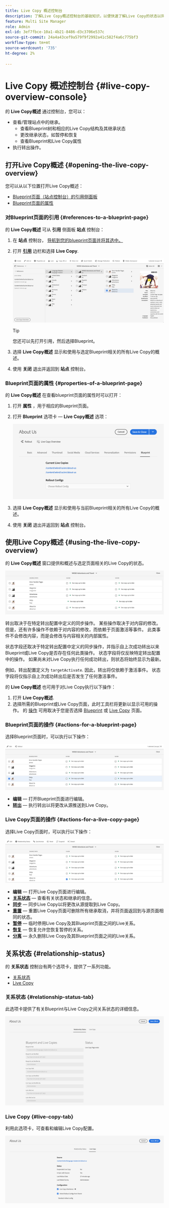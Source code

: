 ```yaml
---
title: Live Copy 概述控制台
description: 了解Live Copy概述控制台的基础知识，以便快速了解Live Copy的状态以同步内容。
feature: Multi Site Manager
role: Admin
exl-id: 3ef7fbce-10a1-4b21-8486-d3c3706e537c
source-git-commit: 24a4a43cef9a579f9f2992a41c582f4a6c775bf3
workflow-type: tm+mt
source-wordcount: '735'
ht-degree: 2%

---
```


# Live Copy 概述控制台 {#live-copy-overview-console}

的 **Live Copy概述** 通过控制台，您可以：

* 查看/管理站点中的继承。
   * 查看Blueprint树和相应的Live Copy结构及其继承状态
   * 更改继承状态，如暂停和恢复
   * 查看Blueprint和Live Copy属性
* 执行转出操作。

## 打开Live Copy概述 {#opening-the-live-copy-overview}

您可以从以下位置打开Live Copy概述：

* [Blueprint页面（站点控制台）的引用侧面板](#opening-live-copy-overview-references-for-a-blueprint-page)
* [Blueprint页面的属性](#opening-live-copy-overview-properties-of-a-blueprint-page)

### 对Blueprint页面的引用 {#references-to-a-blueprint-page}

的 **Live Copy概述** 可从 **引用** 侧面板 **站点** 控制台：

1. 在 **站点** 控制台， [导航到您的blueprint页面并将其选中。](/help/sites-cloud/authoring/getting-started/basic-handling.md#viewing-and-selecting-resources)
1. 打开 **[引用](/help/sites-cloud/authoring/getting-started/basic-handling.md#references)** 边栏和选择 **Live Copy**.

   ![引用边栏中的Live Copy](../assets/live-copy-references.png)

   >[!TIP]
   >
   >您还可以先打开引用，然后选择Blueprint。

1. 选择 **Live Copy概述** 显示和使用与选定Blueprint相关的所有Live Copy的概述。
1. 使用 **关闭** 退出并返回到 **站点** 控制台。

### Blueprint页面的属性 {#properties-of-a-blueprint-page}

的 **Live Copy概述** 在查看blueprint页面的属性时可以打开：

1. 打开 **属性** ，用于相应的Blueprint页面。
1. 打开 **Blueprint** 选项卡 —  **Live Copy概述** 选项：

   ![“Blueprint属性”选项卡](../assets/live-copy-blueprint-tab.png)

1. 选择 **Live Copy概述** 显示和使用与当前Blueprint相关的所有Live Copy的概述。

1. 使用 **关闭** 退出并返回到 **站点** 控制台。

## 使用Live Copy概述 {#using-the-live-copy-overview}

的 **Live Copy概述** 窗口提供和概述与选定页面相关的Live Copy的状态。

![Live Copy概述窗口](../assets/live-copy-overview.png)

转出取决于在特定转出配置中定义的同步操作。 某些操作取决于对内容的修改。 但是，还有许多操作不依赖于对内容的修改，而依赖于页面激活等事件。 此类事件不会修改内容，而是会修改与内容相关的内部属性。

状态字段还取决于特定转出配置中定义的同步操作，并指示自上次成功转出以来Blueprint或Live Copy是否存在任何此类操作。 状态字段将仅反映特定转出配置中的操作。 如果尚未对Live Copy执行任何成功转出，则状态将始终显示为最新。

例如，转出配置定义为 `targetActivate`. 因此，转出将仅依赖于激活事件。 状态字段将仅指示自上次成功转出后是否发生了任何激活事件。

的 **Live Copy概述** 也可用于对Live Copy执行以下操作：

1. 打开 **Live Copy概述**.
1. 选择所需的Blueprint或Live Copy页面，此时工具栏将更新以显示可用的操作。 的 [操作](overview.md#terms-used) 可用取决于您是否选择 [Blueprint](#actions-for-a-blueprint-page) 或 [Live Copy](#actions-for-a-live-copy-page) 页面。

### Blueprint页面的操作 {#actions-for-a-blueprint-page}

选择Blueprint页面时，可以执行以下操作：

![Blueprint的Live Copy概述操作](../assets/live-copy-overview-actions-blueprint.png)

* **编辑**  — 打开Blueprint页面进行编辑。
* **[转出](overview.md#rollout-and-synchronize)**  — 执行转出以将更改从源推送到Live Copy。

### Live Copy页面的操作 {#actions-for-a-live-copy-page}

选择Live Copy页面时，可以执行以下操作：

![Live Copy的Live Copy概述操作](../assets/live-copy-overview-actions.png)

* **编辑**  — 打开Live Copy页面进行编辑。
* **[关系状态](#relationship-status)**  — 查看有关状态和继承的信息。
* **[同步](overview.md#rollout-and-synchronize)**  — 同步Live Copy以将更改从源提取到Live Copy。
* **[重置](creating-live-copies.md#resetting-a-live-copy-page)**  — 重置Live Copy页面可删除所有继承取消，并将页面返回到与源页面相同的状态。
* **[暂停](overview.md#suspending-and-cancelling-inheritance-and-synchronization)**  — 临时停用Live Copy及其Blueprint页面之间的Live关系。
* **[恢复](creating-live-copies.md#resuming-inheritance-for-a-page)**  — 恢复允许您恢复暂停的关系。
* **[分离](overview.md#detaching-a-live-copy)**  — 永久删除Live Copy及其Blueprint页面之间的Live关系。

## 关系状态 {#relationship-status}

的 **关系状态** 控制台有两个选项卡，提供了一系列功能。

* [关系状态](#relationship-status-tab)
* [Live Copy](#live-copy-tab)

### 关系状态 {#relationship-status-tab}

此选项卡提供了有关Blueprint与Live Copy之间关系状态的详细信息。

![“关系状态”选项卡](../assets/live-copy-relationship-status.png)

### Live Copy {#live-copy-tab}

利用此选项卡，可查看和编辑Live Copy配置。

![Live Copy选项卡](../assets/live-copy-relationship-status-live-copy.png)
